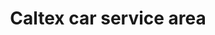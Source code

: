 ---
title: "Caltex car service area"
url: /cubao-quezon-city/caltex-car-service-area/
shop: car repair
---